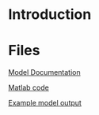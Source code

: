 # Introduction #

# Files #

[Model Documentation](http://groups.google.com/group/marinemap-dev/web/UCSB%20-%20MLPA%20model%20documentation2.1.pdf)

[Matlab code](http://groups.google.com/group/marinemap-dev/web/runF3model_3_0.m)

[Example model output](http://groups.google.com/group/marinemap-dev/web/Opal_maps.pdf)